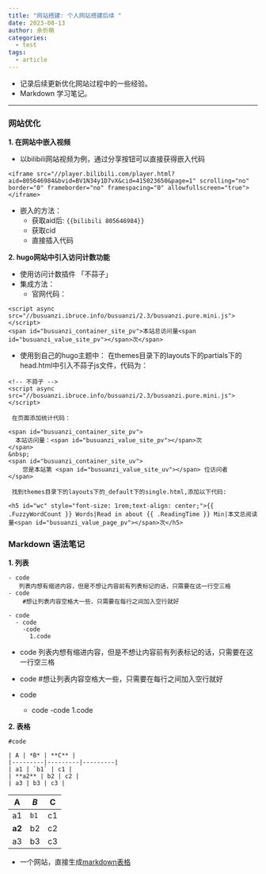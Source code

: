 ```yaml
---
title: "网站搭建: 个人网站搭建后续 "
date: 2023-08-13
author: 余忻萌
categories:
  - test
tags:
  - article
---
```


- 记录后续更新优化网站过程中的一些经验。
- Markdown 学习笔记。

---

### **网站优化**
**1.  在网站中嵌入视频**
- 以bilibili网站视频为例，通过分享按钮可以直接获得嵌入代码
```
<iframe src="//player.bilibili.com/player.html?aid=805646984&bvid=BV1N34y1D7vX&cid=415023650&page=1" scrolling="no" border="0" frameborder="no" framespacing="0" allowfullscreen="true"> </iframe>
```
- 嵌入的方法：
  - 获取aid后:  ```{{bilibili 805646984}}```
  - 获取cid
  - 直接插入代码

**2.  hugo网站中引入访问计数功能**
- 使用访问计数插件 「不蒜子」
- 集成方法：
  - 官网代码：
 ```
 <script async src="//busuanzi.ibruce.info/busuanzi/2.3/busuanzi.pure.mini.js"></script>
 <span id="busuanzi_container_site_pv">本站总访问量<span id="busuanzi_value_site_pv"></span>次</span>
 ```
  - 使用到自己的hugo主题中：
     在themes目录下的layouts下的partials下的head.html中引入不蒜子js文件，代码为：
    
  ```
  <!-- 不蒜子 -->
  <script async src="//busuanzi.ibruce.info/busuanzi/2.3/busuanzi.pure.mini.js"></script>
  ```

     在页面添加统计代码：

  ```
  <span id="busuanzi_container_site_pv">
    本站访问量：<span id="busuanzi_value_site_pv"></span>次
  </span>
  &nbsp;
  <span id="busuanzi_container_site_uv">
      您是本站第 <span id="busuanzi_value_site_uv"></span> 位访问者
  </span>
  ```

     找到themes目录下的layouts下的_default下的single.html,添加以下代码:

  ```
  <h5 id="wc" style="font-size: 1rem;text-align: center;">{{ .FuzzyWordCount }} Words|Read in about {{ .ReadingTime }} Min|本文总阅读量<span id="busuanzi_value_page_pv"></span>次</h5>
  ```

### **Markdown 语法笔记**
**1. 列表**
```
- code
   列表内想有缩进内容，但是不想让内容前有列表标记的话，只需要在这一行空三格
- code
    #想让列表内容空格大一些，只需要在每行之间加入空行就好

- code
  - code
    -code
      1.code
```
- code
   列表内想有缩进内容，但是不想让内容前有列表标记的话，只需要在这一行空三格
- code
    #想让列表内容空格大一些，只需要在每行之间加入空行就好

- code
  - code
    -code
      1.code

**2. 表格**
```
#code

| A | *B* | **C** |
|---------|---------|---------|
| a1 | `b1` | c1 |
| **a2** | b2 | c2 |
| a3 | b3 | c3 |
```
| A | *B* | **C** |
|---------|---------|---------|
| a1 | `b1` | c1 |
| **a2** | b2 | c2 |
| a3 | b3 | c3 |

- 一个网站，直接生成[markdown表格](https://www.tablesgenerator.com/markdown_tables)


